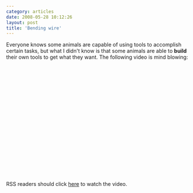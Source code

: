 ```yaml
---
category: articles
date: 2008-05-28 10:12:26
layout: post
title: 'Bending wire'
---
```


<p>Everyone knows some animals are capable of using tools to accomplish certain tasks, but what I didn't know is that some animals are able to <strong>build</strong> their own tools to get what they want. The following video is mind blowing:</p>

<iframe title="Bending wire" width="480" height="300" data-src="//www.youtube.com/embed/fijuwTeoBt8" frameborder="0" allowfullscreen></iframe>

<p>RSS readers should click <a href="//joaobordalo.com/articles/2008/05/28/bending-wire">here</a> to watch the video.</p>
